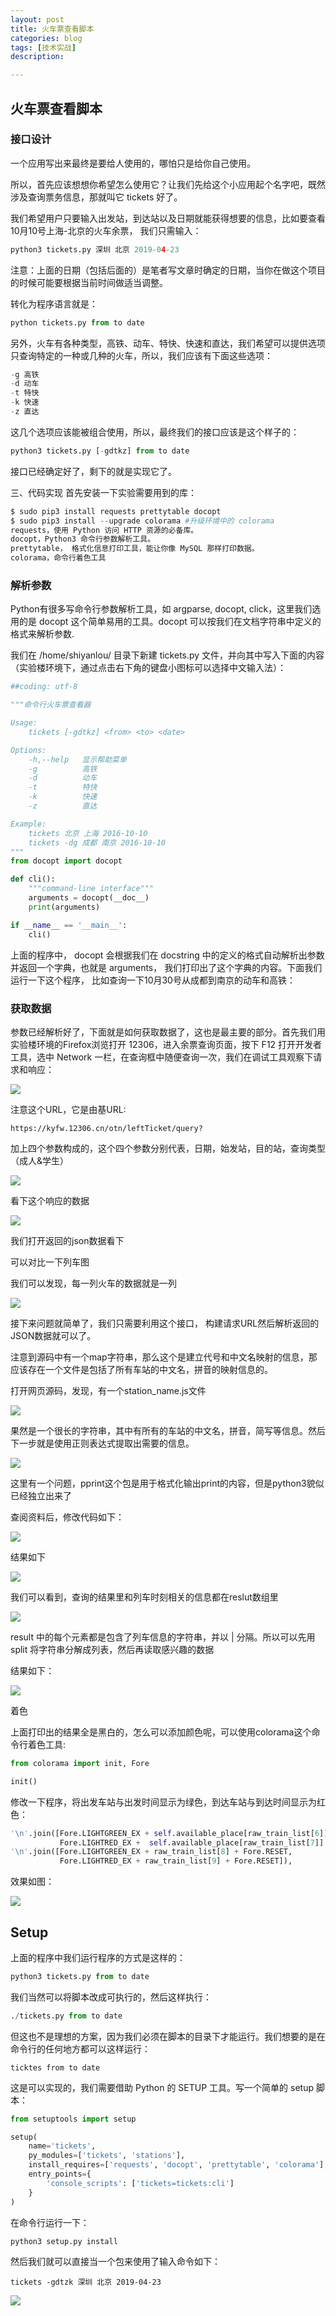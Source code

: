 ```yaml
---
layout: post
title: 火车票查看脚本
categories: blog
tags: [技术实战]
description: 

---
```


## 

## 火车票查看脚本

### 接口设计
一个应用写出来最终是要给人使用的，哪怕只是给你自己使用。

所以，首先应该想想你希望怎么使用它？让我们先给这个小应用起个名字吧，既然涉及查询票务信息，那就叫它 tickets 好了。

我们希望用户只要输入出发站，到达站以及日期就能获得想要的信息，比如要查看10月10号上海-北京的火车余票， 我们只需输入：

```python
python3 tickets.py 深圳 北京 2019-04-23
```


注意：上面的日期（包括后面的）是笔者写文章时确定的日期，当你在做这个项目的时候可能要根据当前时间做适当调整。

转化为程序语言就是：

```python
python tickets.py from to date
```

另外，火车有各种类型，高铁、动车、特快、快速和直达，我们希望可以提供选项只查询特定的一种或几种的火车，所以，我们应该有下面这些选项：

```python
-g 高铁
-d 动车
-t 特快
-k 快速
-z 直达
```


这几个选项应该能被组合使用，所以，最终我们的接口应该是这个样子的：

```python
python3 tickets.py [-gdtkz] from to date
```


接口已经确定好了，剩下的就是实现它了。

三、代码实现
首先安装一下实验需要用到的库：

```python
$ sudo pip3 install requests prettytable docopt 
$ sudo pip3 install --upgrade colorama #升级环境中的 colorama
requests，使用 Python 访问 HTTP 资源的必备库。
docopt，Python3 命令行参数解析工具。
prettytable， 格式化信息打印工具，能让你像 MySQL 那样打印数据。
colorama，命令行着色工具
```

### 解析参数
Python有很多写命令行参数解析工具，如 argparse, docopt, click，这里我们选用的是 docopt 这个简单易用的工具。docopt 可以按我们在文档字符串中定义的格式来解析参数.

我们在 /home/shiyanlou/ 目录下新建 tickets.py 文件，并向其中写入下面的内容（实验楼环境下，通过点击右下角的键盘小图标可以选择中文输入法）：

```python
##coding: utf-8

"""命令行火车票查看器

Usage:
    tickets [-gdtkz] <from> <to> <date>

Options:
    -h,--help   显示帮助菜单
    -g          高铁
    -d          动车
    -t          特快
    -k          快速
    -z          直达

Example:
    tickets 北京 上海 2016-10-10
    tickets -dg 成都 南京 2016-10-10
"""
from docopt import docopt

def cli():
    """command-line interface"""
    arguments = docopt(__doc__)
    print(arguments)

if __name__ == '__main__':
    cli()
```


上面的程序中， docopt 会根据我们在 docstring 中的定义的格式自动解析出参数并返回一个字典，也就是 arguments， 我们打印出了这个字典的内容。下面我们运行一下这个程序， 比如查询一下10月30号从成都到南京的动车和高铁：



### 获取数据
参数已经解析好了，下面就是如何获取数据了，这也是最主要的部分。首先我们用实验楼环境的Firefox浏览打开 12306，进入余票查询页面，按下 F12 打开开发者工具，选中 Network 一栏，在查询框中随便查询一次，我们在调试工具观察下请求和响应：



![](http://ppxiurxox.bkt.clouddn.com/1.PNG)



注意这个URL，它是由基URL:

```shell
https://kyfw.12306.cn/otn/leftTicket/query?
```

加上四个参数构成的，这个四个参数分别代表，日期，始发站，目的站，查询类型（成人&学生）

![](http://ppxiurxox.bkt.clouddn.com/2.PNG)

看下这个响应的数据

![](http://ppxiurxox.bkt.clouddn.com/3.PNG)

我们打开返回的json数据看下

可以对比一下列车图

我们可以发现，每一列火车的数据就是一列

![](http://ppxiurxox.bkt.clouddn.com/4.PNG)

接下来问题就简单了，我们只需要利用这个接口， 构建请求URL然后解析返回的JSON数据就可以了。

注意到源码中有一个map字符串，那么这个是建立代号和中文名映射的信息，那应该存在一个文件是包括了所有车站的中文名，拼音的映射信息的。

打开网页源码，发现，有一个station_name.js文件

![](http://ppxiurxox.bkt.clouddn.com/5.PNG)

果然是一个很长的字符串，其中有所有的车站的中文名，拼音，简写等信息。然后下一步就是使用正则表达式提取出需要的信息。



![](http://ppxiurxox.bkt.clouddn.com/6.PNG)

这里有一个问题，pprint这个包是用于格式化输出print的内容，但是python3貌似已经独立出来了

查阅资料后，修改代码如下：

![](http://ppxiurxox.bkt.clouddn.com/7.PNG)

结果如下

![](http://ppxiurxox.bkt.clouddn.com/8.PNG)

我们可以看到，查询的结果里和列车时刻相关的信息都在reslut数组里

![](http://ppxiurxox.bkt.clouddn.com/9.PNG)

result 中的每个元素都是包含了列车信息的字符串，并以 | 分隔。所以可以先用 split 将字符串分解成列表，然后再读取感兴趣的数据

结果如下：

![](http://ppxiurxox.bkt.clouddn.com/10.PNG)

着色

上面打印出的结果全是黑白的，怎么可以添加颜色呢，可以使用colorama这个命令行着色工具:

```python
from colorama import init, Fore

init()
```

修改一下程序，将出发车站与出发时间显示为绿色，到达车站与到达时间显示为红色：

```python
'\n'.join([Fore.LIGHTGREEN_EX + self.available_place[raw_train_list[6]] + Fore.RESET,
           Fore.LIGHTRED_EX +  self.available_place[raw_train_list[7]] + Fore.RESET]),
'\n'.join([Fore.LIGHTGREEN_EX + raw_train_list[8] + Fore.RESET,
           Fore.LIGHTRED_EX + raw_train_list[9] + Fore.RESET]),

```

效果如图：

![](http://ppxiurxox.bkt.clouddn.com/11.PNG)

## Setup

上面的程序中我们运行程序的方式是这样的：

```python
python3 tickets.py from to date
```

我们当然可以将脚本改成可执行的，然后这样执行：

```python
./tickets.py from to date
```

但这也不是理想的方案，因为我们必须在脚本的目录下才能运行。我们想要的是在命令行的任何地方都可以这样运行：

```shell
ticktes from to date
```

这是可以实现的，我们需要借助 Python 的 SETUP 工具。写一个简单的 setup 脚本：

```python
from setuptools import setup

setup(
    name='tickets',
    py_modules=['tickets', 'stations'],
    install_requires=['requests', 'docopt', 'prettytable', 'colorama'],
    entry_points={
        'console_scripts': ['tickets=tickets:cli']
    }
)
```

在命令行运行一下：

```shell
python3 setup.py install
```

然后我们就可以直接当一个包来使用了输入命令如下：

```shell
tickets -gdtzk 深圳 北京 2019-04-23
```



![](http://ppxiurxox.bkt.clouddn.com/12.PNG)